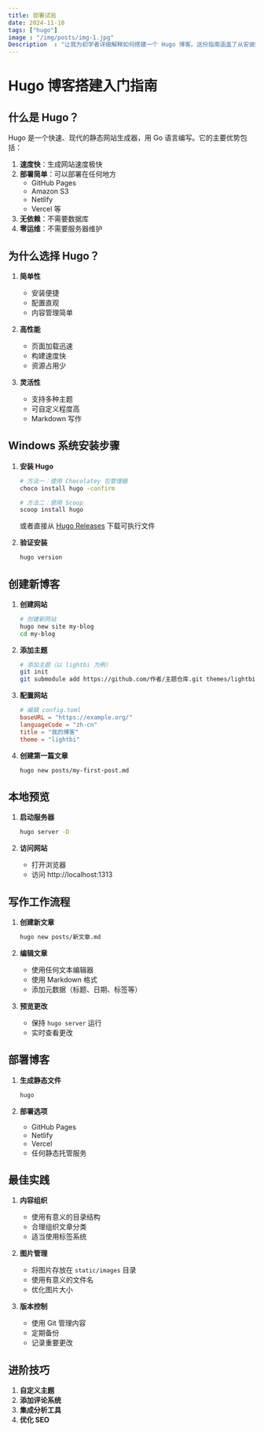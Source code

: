```yaml
---
title: 部署试验
date: 2024-11-10
tags: ["hugo"]
image : "/img/posts/img-1.jpg"
Description  : "让我为初学者详细解释如何搭建一个 Hugo 博客。这份指南涵盖了从安装到部署的完整流程"
---
```

# Hugo 博客搭建入门指南

## 什么是 Hugo？

Hugo 是一个快速、现代的静态网站生成器，用 Go 语言编写。它的主要优势包括：

1. **速度快**：生成网站速度极快
2. **部署简单**：可以部署在任何地方
   - GitHub Pages
   - Amazon S3
   - Netlify
   - Vercel
   等
3. **无依赖**：不需要数据库
4. **零运维**：不需要服务器维护

## 为什么选择 Hugo？

1. **简单性**
   - 安装便捷
   - 配置直观
   - 内容管理简单

2. **高性能**
   - 页面加载迅速
   - 构建速度快
   - 资源占用少

3. **灵活性**
   - 支持多种主题
   - 可自定义程度高
   - Markdown 写作

## Windows 系统安装步骤

1. **安装 Hugo**
   ```bash
   # 方法一：使用 Chocolatey 包管理器
   choco install hugo -confirm

   # 方法二：使用 Scoop
   scoop install hugo
   ```
   
   或者直接从 [Hugo Releases](https://github.com/gohugoio/hugo/releases) 下载可执行文件

2. **验证安装**
   ```bash
   hugo version
   ```

## 创建新博客

1. **创建网站**
   ```bash
   # 创建新网站
   hugo new site my-blog
   cd my-blog
   ```

2. **添加主题**
   ```bash
   # 添加主题（以 lightbi 为例）
   git init
   git submodule add https://github.com/作者/主题仓库.git themes/lightbi
   ```

3. **配置网站**
   ```toml
   # 编辑 config.toml
   baseURL = "https://example.org/"
   languageCode = "zh-cn"
   title = "我的博客"
   theme = "lightbi"
   ```

4. **创建第一篇文章**
   ```bash
   hugo new posts/my-first-post.md
   ```

## 本地预览

1. **启动服务器**
   ```bash
   hugo server -D
   ```

2. **访问网站**
   - 打开浏览器
   - 访问 http://localhost:1313

## 写作工作流程

1. **创建新文章**
   ```bash
   hugo new posts/新文章.md
   ```

2. **编辑文章**
   - 使用任何文本编辑器
   - 使用 Markdown 格式
   - 添加元数据（标题、日期、标签等）

3. **预览更改**
   - 保持 `hugo server` 运行
   - 实时查看更改

## 部署博客

1. **生成静态文件**
   ```bash
   hugo
   ```

2. **部署选项**
   - GitHub Pages
   - Netlify
   - Vercel
   - 任何静态托管服务

## 最佳实践

1. **内容组织**
   - 使用有意义的目录结构
   - 合理组织文章分类
   - 适当使用标签系统

2. **图片管理**
   - 将图片存放在 `static/images` 目录
   - 使用有意义的文件名
   - 优化图片大小

3. **版本控制**
   - 使用 Git 管理内容
   - 定期备份
   - 记录重要更改

## 进阶技巧

1. **自定义主题**
2. **添加评论系统**
3. **集成分析工具**
4. **优化 SEO**

<!--Photo by Robert Katzki on Unsplash-->
